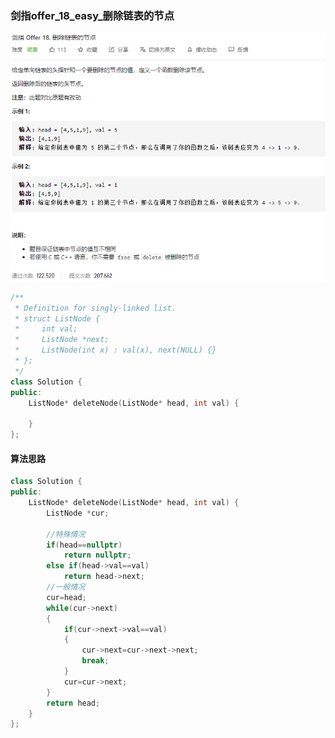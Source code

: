 ### 剑指offer_18_easy_删除链表的节点

![image-20210405173152072](剑指offer_18_easy_删除链表的节点.assets/image-20210405173152072.png)

```c++
/**
 * Definition for singly-linked list.
 * struct ListNode {
 *     int val;
 *     ListNode *next;
 *     ListNode(int x) : val(x), next(NULL) {}
 * };
 */
class Solution {
public:
    ListNode* deleteNode(ListNode* head, int val) {

    }
};
```

#### 算法思路

```c++
class Solution {
public:
    ListNode* deleteNode(ListNode* head, int val) {
        ListNode *cur;

        //特殊情况
        if(head==nullptr)
            return nullptr;
        else if(head->val==val)
            return head->next;
        //一般情况
        cur=head;
        while(cur->next)
        {
            if(cur->next->val==val)
            {
                cur->next=cur->next->next;
                break;
            }
            cur=cur->next;
        }
        return head;
    }
};
```

